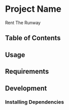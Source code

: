 # Project Name
Rent The Runway

## Table of Contents


## Usage


## Requirements


## Development

### Installing Dependencies

